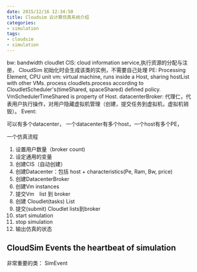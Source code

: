 ```yaml
---
date: 2015/12/16 12:34:50
title: Cloudsim 云计算仿真系统介绍
categories:
- simulation
tags:
- cloudsim
- simulation
---
```


bw: bandwidth
cloudlet
CIS: cloud information service,执行资源的分配与注册， CloudSim 初始化时会生成该类的实例，不需要自己处理
PE: Processing Element, CPU unit
vm: virtual machine, runs inside a Host, sharing hostList with other VMs. process cloudlets.process according to CloudletScheduler's(timeShared, spaceShared) defined policy. VmSchedulerTimeShared is property of Host.
datacenterBroker: 代理仁，代表用户执行操作，对用户隐藏虚拟机管理（创建，提交任务到虚拟机，虚拟机销毁）。
Event: 


可以有多个datacenter， 一个datacenter有多个host，一个host有多个PE，


一个仿真流程

1. 设置用户数量（broker count)
2. 设定通用的变量
3. 创建CIS（自动创建）
4. 创建Datacenter：包括 host + characteristics(Pe, Ram, Bw, price)
5. 创建DatacenterBroker
6. 创建Vm instances
7. 提交Vm　list 到 broker
8. 创建 Cloudlet(tasks) List
9. 提交(submit) Cloudlet lists到broker
9. start simulation
10. stop simulation
11. 输出仿真的状态


## CloudSim Events the heartbeat of simulation 

非常重要的类： SimEvent

